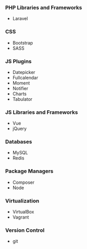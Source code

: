 ### PHP Libraries and Frameworks
* Laravel

### CSS
* Bootstrap
* SASS

### JS Plugins
* Datepicker
* Fullcalendar
* Moment
* Notifier
* Charts
* Tabulator

### JS Libraries and Frameworks
* Vue
* jQuery

### Databases
* MySQL
* Redis

### Package Managers
* Composer
* Node

### Virtualization
* VirtualBox
* Vagrant

### Version Control
* git
